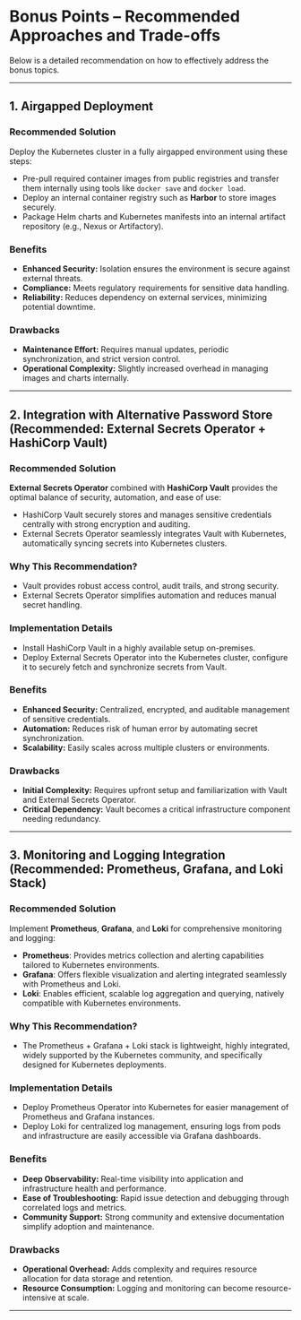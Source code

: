 # Bonus Points – Recommended Approaches and Trade-offs

Below is a detailed recommendation on how to effectively address the bonus topics.

---

## 1. Airgapped Deployment

### Recommended Solution
Deploy the Kubernetes cluster in a fully airgapped environment using these steps:

- Pre-pull required container images from public registries and transfer them internally using tools like `docker save` and `docker load`.
- Deploy an internal container registry such as **Harbor** to store images securely.
- Package Helm charts and Kubernetes manifests into an internal artifact repository (e.g., Nexus or Artifactory).

### Benefits
- **Enhanced Security:** Isolation ensures the environment is secure against external threats.
- **Compliance:** Meets regulatory requirements for sensitive data handling.
- **Reliability:** Reduces dependency on external services, minimizing potential downtime.

### Drawbacks
- **Maintenance Effort:** Requires manual updates, periodic synchronization, and strict version control.
- **Operational Complexity:** Slightly increased overhead in managing images and charts internally.

---

## 2. Integration with Alternative Password Store (Recommended: External Secrets Operator + HashiCorp Vault)

### Recommended Solution
**External Secrets Operator** combined with **HashiCorp Vault** provides the optimal balance of security, automation, and ease of use:

- HashiCorp Vault securely stores and manages sensitive credentials centrally with strong encryption and auditing.
- External Secrets Operator seamlessly integrates Vault with Kubernetes, automatically syncing secrets into Kubernetes clusters.

### Why This Recommendation?
- Vault provides robust access control, audit trails, and strong security.
- External Secrets Operator simplifies automation and reduces manual secret handling.

### Implementation Details
- Install HashiCorp Vault in a highly available setup on-premises.
- Deploy External Secrets Operator into the Kubernetes cluster, configure it to securely fetch and synchronize secrets from Vault.

### Benefits
- **Enhanced Security:** Centralized, encrypted, and auditable management of sensitive credentials.
- **Automation:** Reduces risk of human error by automating secret synchronization.
- **Scalability:** Easily scales across multiple clusters or environments.

### Drawbacks
- **Initial Complexity:** Requires upfront setup and familiarization with Vault and External Secrets Operator.
- **Critical Dependency:** Vault becomes a critical infrastructure component needing redundancy.

---

## 3. Monitoring and Logging Integration (Recommended: Prometheus, Grafana, and Loki Stack)

### Recommended Solution
Implement **Prometheus**, **Grafana**, and **Loki** for comprehensive monitoring and logging:

- **Prometheus**: Provides metrics collection and alerting capabilities tailored to Kubernetes environments.
- **Grafana**: Offers flexible visualization and alerting integrated seamlessly with Prometheus and Loki.
- **Loki**: Enables efficient, scalable log aggregation and querying, natively compatible with Kubernetes environments.

### Why This Recommendation?
- The Prometheus + Grafana + Loki stack is lightweight, highly integrated, widely supported by the Kubernetes community, and specifically designed for Kubernetes deployments.

### Implementation Details
- Deploy Prometheus Operator into Kubernetes for easier management of Prometheus and Grafana instances.
- Deploy Loki for centralized log management, ensuring logs from pods and infrastructure are easily accessible via Grafana dashboards.

### Benefits
- **Deep Observability:** Real-time visibility into application and infrastructure health and performance.
- **Ease of Troubleshooting:** Rapid issue detection and debugging through correlated logs and metrics.
- **Community Support:** Strong community and extensive documentation simplify adoption and maintenance.

### Drawbacks
- **Operational Overhead:** Adds complexity and requires resource allocation for data storage and retention.
- **Resource Consumption:** Logging and monitoring can become resource-intensive at scale.

---

